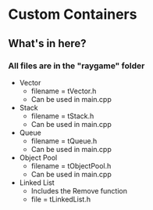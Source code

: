 # Custom Containers
## What's in here?
### All files are in the "raygame" folder
- Vector
    - filename = tVector.h
    - Can be used in main.cpp
- Stack
    - filename = tStack.h
    - Can be used in main.cpp
- Queue
    - filename = tQueue.h
    - Can be used in main.cpp
- Object Pool
    - filename = tObjectPool.h
    - Can be used in main.cpp
- Linked List
    - Includes the Remove function
    - file = tLinkedList.h